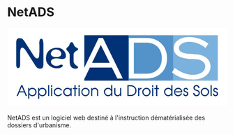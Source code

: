 # NetADS

![netads/resources/icons/icon.png](netads/resources/icons/icon.png)

NetADS est un logiciel web destiné à l'instruction dématérialisée des dossiers d'urbanisme.
